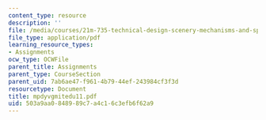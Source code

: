 ```yaml
---
content_type: resource
description: ''
file: /media/courses/21m-735-technical-design-scenery-mechanisms-and-special-effects-spring-2004/503a9aa0848989c7a4c16c3efb6f62a9_mpdyvgmitedu11.pdf
file_type: application/pdf
learning_resource_types:
- Assignments
ocw_type: OCWFile
parent_title: Assignments
parent_type: CourseSection
parent_uid: 7ab6ae47-f961-4b79-44ef-243984cf3f3d
resourcetype: Document
title: mpdyvgmitedu11.pdf
uid: 503a9aa0-8489-89c7-a4c1-6c3efb6f62a9
---
```

